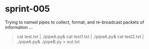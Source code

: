 # sprint-005
Trying to named pipes to collect, format, and re-broadcast packets of information ...

> cat test.txt | ./pipeA.py&
> cat test1.txt | ./pipeA.py&
> cat test2.txt | ./pipeA.py&
> ./pipeB.py > out.txt
